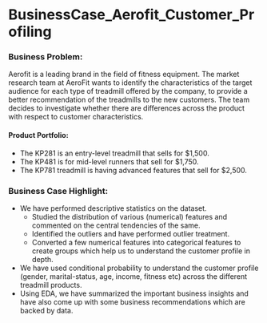 # BusinessCase_Aerofit_Customer_Profiling
### Business Problem:
Aerofit is a leading brand in the field of fitness equipment. The market research team at AeroFit wants to identify the characteristics of the target audience for each type of treadmill offered by the company, to provide a better recommendation of the treadmills to the new customers. The team decides to investigate whether there are differences across the product with respect to customer characteristics.

#### Product Portfolio:
  - The KP281 is an entry-level treadmill that sells for $1,500.
  - The KP481 is for mid-level runners that sell for $1,750.
  - The KP781 treadmill is having advanced features that sell for $2,500.

### Business Case Highlight:

 - We have performed descriptive statistics on the dataset.
    - Studied the distribution of various (numerical) features and commented on the central tendencies of the same.
    - Identified the outliers and have performed outlier treatment.
    - Converted a few numerical features into categorical features to create groups which help us to understand the customer profile in depth.
 - We have used conditional probability to understand the customer profile (gender, marital-status, age, income, fitness etc) across the different treadmill products.
 - Using EDA, we have summarized the important business insights and have also come up with some business recommendations which are backed by data.
